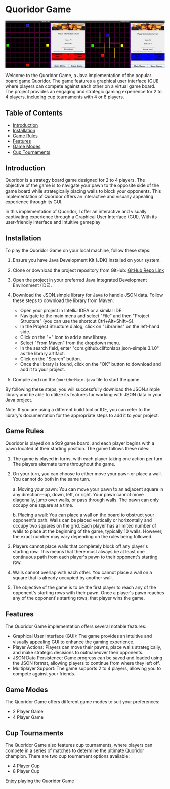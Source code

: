 # Quoridor Game

<div style="display: flex;">
    <img src="images/im1.png" alt="Image 1" style="width: 50%;">
    <img src="images/im3.png" alt="Image 2" style="width: 50%;">
</div>

Welcome to the Quoridor Game, a Java implementation of the popular board game Quoridor. The game features a graphical
user interface (GUI) where players can compete against each other on a virtual game board. The project provides an
engaging and strategic gaming experience for 2 to 4 players, including cup tournaments with 4 or 8 players.

## Table of Contents

- [Introduction](#introduction)
- [Installation](#installation)
- [Game Rules](#game-rules)
- [Features](#features)
- [Game Modes](#game-modes)
- [Cup Tournaments](#cup-tournaments)

## Introduction

Quoridor is a strategy board game designed for 2 to 4 players. The objective of the game is to navigate your pawn to the
opposite side of the game board while strategically placing walls to block your opponents. This implementation of
Quoridor offers an interactive and visually appealing experience through its GUI.

In this implementation of Quoridor, I offer an interactive and visually captivating experience through a Graphical User
Interface (GUI). With its user-friendly interface and intuitive gameplay

## Installation

To play the Quoridor Game on your local machine, follow these steps:

1. Ensure you have Java Development Kit (JDK) installed on your system.
2. Clone or download the project repository from
   GitHub: [GitHub Repo Link](https://github.com/MojTabaa4/quoridor-game.git)
3. Open the project in your preferred Java Integrated Development Environment (IDE).
4. Download the JSON.simple library for Java to handle JSON data. Follow these steps to download the library from Maven:

    - Open your project in IntelliJ IDEA or a similar IDE.
    - Navigate to the main menu and select "File" and then "Project Structure" (you can use the shortcut
      Ctrl+Alt+Shift+S).
    - In the Project Structure dialog, click on "Libraries" on the left-hand side.
    - Click on the "+" icon to add a new library.
    - Select "From Maven" from the dropdown menu.
    - In the search field, enter "com.github.cliftonlabs:json-simple:3.1.0" as the library artifact.
    - Click on the "Search" button.
    - Once the library is found, click on the "OK" button to download and add it to your project.

5. Compile and run the `QuoridorMain.java` file to start the game.

By following these steps, you will successfully download the JSON.simple library and be able to utilize its features for
working with JSON data in your Java project.

Note: If you are using a different build tool or IDE, you can refer to the library's documentation for the appropriate
steps to add it to your project.

## Game Rules

Quoridor is played on a 9x9 game board, and each player begins with a pawn located at their starting position. The game
follows these rules:

1. The game is played in turns, with each player taking one action per turn. The players alternate turns throughout the
   game.

2. On your turn, you can choose to either move your pawn or place a wall. You cannot do both in the same turn.

   a. Moving your pawn: You can move your pawn to an adjacent square in any direction—up, down, left, or right. Your
   pawn cannot move diagonally, jump over walls, or pass through walls. The pawn can only occupy one square at a time.

   b. Placing a wall: You can place a wall on the board to obstruct your opponent's path. Walls can be placed vertically
   or horizontally and occupy two squares on the grid. Each player has a limited number of walls to place at the
   beginning of the game, typically 10 walls. However, the exact number may vary depending on the rules being followed.

3. Players cannot place walls that completely block off any player's starting row. This means that there must always be
   at least one continuous path from each player's pawn to their opponent's starting row.

4. Walls cannot overlap with each other. You cannot place a wall on a square that is already occupied by another wall.

5. The objective of the game is to be the first player to reach any of the opponent's starting rows with their pawn.
   Once a player's pawn reaches any of the opponent's starting rows, that player wins the game.

## Features

The Quoridor Game implementation offers several notable features:

- Graphical User Interface (GUI): The game provides an intuitive and visually appealing GUI to enhance the gaming
  experience.
- Player Actions: Players can move their pawns, place walls strategically, and make strategic decisions to outmaneuver
  their opponents.
- JSON Data Persistence: Game progress can be saved and loaded using the JSON format, allowing players to continue from
  where they left off.
- Multiplayer Support: The game supports 2 to 4 players, allowing you to compete against your friends.

## Game Modes

The Quoridor Game offers different game modes to suit your preferences:

- 2 Player Game
- 4 Player Game

## Cup Tournaments

The Quoridor Game also features cup tournaments, where players can compete in a series of matches to determine the
ultimate Quoridor champion. There are two cup tournament options available:

- 4 Player Cup
- 8 Player Cup

Enjoy playing the Quoridor Game